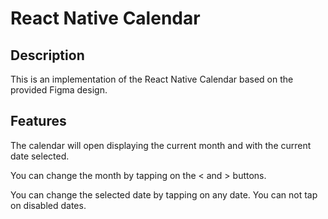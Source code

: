 # React Native Calendar

## Description

This is an implementation of the React Native Calendar based on the provided Figma design.

## Features

The calendar will open displaying the current month and with the current date selected.

You can change the month by tapping on the < and > buttons.

You can change the selected date by tapping on any date. You can not tap on disabled dates.
